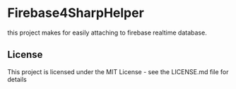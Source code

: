 
# Firebase4SharpHelper

this project makes for easily attaching to firebase realtime database.

## License

This project is licensed under the MIT License - see the LICENSE.md file for details
